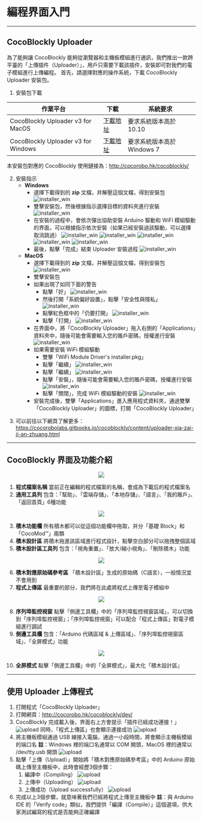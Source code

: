 # 編程界面入門

---

## CocoBlockly Uploader
為了能夠讓 CocoBlockly 能夠從瀏覽器和主機板模組進行通訊，我們推出一款跨平臺的「上傳插件（Uploader）」，用戶只需要下載該插件，安裝即可對我們的電子模組進行上傳編程。
首先，請選擇對應的操作系統，下載 CocoBlockly Uploader 安裝包。
1. 安裝包下載

| 作業平台                            | 下載     | 系統要求                   |
| ----------------------------------- | -------- | -------------------------- |
| CocoBlockly Uploader v3 for MacOS   | [下載地址](https://cocorobo.hk/downloads/CocoBlocklyUploader_macOS.zip) | 要求系統版本高於 10.10     |
| CocoBlockly Uploader v3 for Windows | [下載地址](https://cocorobo.hk/downloads/CocoBlocklyUploader_Windows.zip) | 要求系統版本高於 Windows 7 |
本安裝包對應的 CocoBlockly 使用鏈接為：http://cocorobo.hk/cocoblockly/
<!-- pagebreak -->
2. 安裝指示
    - **Windows**
        - 選擇下載得到的 **zip** 文檔，并解壓這個文檔，得到安裝包
        ![installer_win](../media/installer_win_1.png)
        - 雙擊安裝包，然後根據指示選擇目標的資料夾進行安裝
        ![installer_win](../media/installer_win_2.png)
        - 在安裝的過程中，會依次彈出協助安裝 Arduino 驅動和 WiFi 模組驅動的界面，可以根據指示依次安裝（如果已經安裝過該驅動，可以選擇取消跳過）
        ![installer_win](../media/installer_win_3.png)
        ![installer_win](../media/installer_win_4.png)
        ![installer_win](../media/installer_win_5.png)
        ![installer_win](../media/installer_win_6.png)
        ![installer_win](../media/installer_win_7.png)
        - 最後，點擊「完成」結束 Uploader 安裝過程
        ![installer_win](../media/installer_win_8.png)
    - **MacOS**
        - 選擇下載得到的 **zip** 文檔，并解壓這個文檔，得到安裝包
        ![installer_win](../media/installer_mac_1.png)
        - 雙擊安裝包
        - 如果出現了如同下面的警告
            - 點擊「好」
            ![installer_win](../media/installer_mac_2.png)
            - 然後打開「系統偏好設置」，點擊「安全性與隱私」
            ![installer_win](../media/installer_mac_3.png)
            - 點擊紅色框中的「仍要打開」
            ![installer_win](../media/installer_mac_4.png)
            - 點擊「打開」
            ![installer_win](../media/installer_mac_5.png)
        - 在界面中，將「CocoBlockly Uploader」拖入右側的「Applications」資料夾中，隨後可能會需要輸入您的賬戶密碼，授權進行安裝
        ![installer_win](../media/installer_mac_6.png)
        - 如果需要安裝 WiFi 模組驅動
            - 雙擊「WiFi Module Driver's installer.pkg」
            - 點擊「繼續」
            ![installer_win](../media/installer_mac_7.png)
            - 點擊「繼續」
            ![installer_win](../media/installer_mac_8.png)
            - 點擊「安裝」，隨後可能會需要輸入您的賬戶密碼，授權進行安裝
            ![installer_win](../media/installer_mac_9.png)
            - 點擊「關閉」，完成 WiFi 模組驅動的安裝
            ![installer_win](../media/installer_mac_10.png)
        - 安裝完成後，雙擊「Applications」進入應用程式資料夾，通過雙擊「CocoBlockly Uploader」的圖標，打開「CocoBlockly Uploader」
<!-- pagebreak -->
3. 可以前往以下網頁了解更多：
https://cocorobolabs.gitbooks.io/cocoblockly/content/uploader-xia-zai-ji-an-zhuang.html

---

## CocoBlockly 界面及功能介紹
<div align="center">
    <img src="../media/info1.png">
</div>

1. **程式檔案名稱**
當前正在編輯的程式檔案的名稱，會成為下載后的程式檔案名
2. **通用工具列**
包含：「幫助」、「雲端存儲」、「本地存儲」、「語言」、「我的賬戶」、「返回首頁」6種功能
<div align="center">
    <img src="../media/info2.png">
</div>

3. **積木功能欄**
所有積木都可以從這個功能欄中拖取，并分「基礎 Block」和「CocoMod™」兩類
4. **積木設計區**
將積木拖進該區域進行程式設計，點擊空白部分可以拖拽整個區域
5. **積木設計區工具列**
包含：「視角重置」、「放大/縮小視角」、「刪除積木」功能
<div align="center">
    <img src="../media/info3.png">
</div>

6. **積木對應原始碼參考區**
「積木設計區」生成的原始碼（C語言），一般情況並不會用到
7. **程式上傳區**
最重要的部分，我們將在此處將程式上傳至電子模組中
<div align="center">
    <img src="../media/info4.png">
</div>

8. **序列埠監控視窗**
點擊「側邊工具欄」中的「序列埠監控視窗區域」，可以切換到「序列埠監控視窗」；「序列埠監控視窗」可以配合「程式上傳區」對電子模組進行調試
9. **側邊工具欄**
包含：「Arduino 代碼區域 & 上傳區域」、「序列埠監控視窗區域」、「全屏模式」功能
<div align="center">
    <img src="../media/info5.png">
</div>

10.  **全屏模式**
點擊「側邊工具欄」中的「全屏模式」，最大化「積木設計區」

---

## 使用 Uploader 上傳程式
1. 打開程式「CocoBlockly Uploader」
2. 打開網頁：http://cocorobo.hk/cocoblockly/dev/
3. CocoBlockly 完成載入後，界面右上方會提示「插件已經成功連接！」
   ![upload](../media/intro_upload_1.png)
   同時，「程式上傳區」也會顯示連接成功
   ![upload](../media/intro_upload_2.png)
4. 將主機板模組通過 USB 線接入電腦，通過一小段時間，將會顯示主機板模組的端口名
   **註**：Windows 裡的端口名通常以 COM 開頭，MacOS 裡的通常以 /dev/tty.usb 開頭
   ![upload](../media/intro_upload_3.png)
5. 點擊「上傳（Upload）」開始將「積木對應原始碼參考區」中的 Arduino 原始碼上傳至主機板中，此時會經歷3個步驟：
    1. 編譯中（Compiling）
    ![upload](../media/intro_upload_4.png)
    2. 上傳中（Uploading）
    ![upload](../media/intro_upload_5.png)
    3. 上傳成功（Upload successfully）
    ![upload](../media/intro_upload_6.png)
6. 完成以上3個步驟，就意味著我們已經將程式上傳至主機板中
   **註**：與 Arduino IDE 的「Verify code」類似，我們提供「編譯（Compile）」這個選項，供大家測試編寫的程式是否能夠正確編譯
